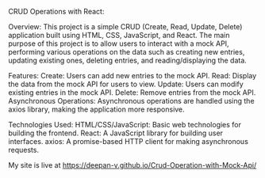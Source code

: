 CRUD Operations with React:

Overview:
  This project is a simple CRUD (Create, Read, Update, Delete) application built using HTML, CSS, JavaScript, and React. The main purpose 
  of this project is to allow users to interact with a mock API, performing various operations on the data such as creating new entries,
  updating existing ones, deleting entries, and reading/displaying the data.

Features:
    Create: Users can add new entries to the mock API.
    Read: Display the data from the mock API for users to view.
    Update: Users can modify existing entries in the mock API.
    Delete: Remove entries from the mock API.
    Asynchronous Operations: Asynchronous operations are handled using the axios library, making the application more responsive.
    
Technologies Used:
      HTML/CSS/JavaScript: Basic web technologies for building the frontend.
      React: A JavaScript library for building user interfaces.
      axios: A promise-based HTTP client for making asynchronous requests.


My site is live at https://deepan-v.github.io/Crud-Operation-with-Mock-Api/

